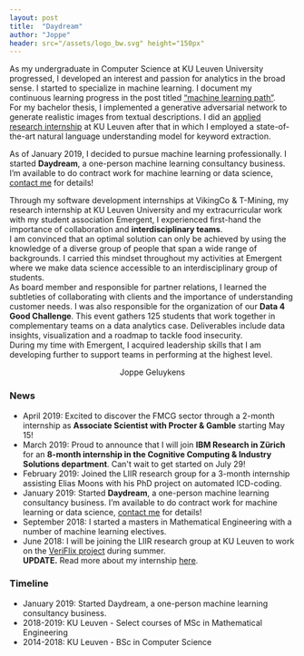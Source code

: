 ```yaml
---
layout: post
title:  "Daydream"
author: "Joppe"
header: src="/assets/logo_bw.svg" height="150px"
---
```


<div class="post-intro">
<p>
As my undergraduate in Computer Science at KU Leuven University progressed, I developed an interest and passion for analytics in the broad sense. I started to specialize in machine learning. I document my continuous learning progress in the post titled <a href="/machine-learning-path">“machine learning path”</a>.<br/> 
For my bachelor thesis, I implemented a generative adversarial network to generate realistic images from textual descriptions. I did an <a href="/research-internship-summer2018">applied research internship</a> at KU Leuven after that in which I employed a state-of-the-art natural language understanding model for keyword extraction.
</p>
<p>
As of January 2019, I decided to pursue machine learning professionally. I started <b>Daydream</b>, a one-person machine learning consultancy business. I’m available to do contract work for machine learning or data science, <a href="m&#97;il&#116;o&#58;&#106;opp%65&#64;%&#55;&#50;&#118;r%69%65&#46;%63&#111;m">contact me</a> for details!
</p>
<p>
Through my software development internships at VikingCo & T-Mining, my research internship at KU Leuven University and my extracurricular work with my student association Emergent, I experienced first-hand the importance of collaboration and <b>interdisciplinary teams</b>.<br/>
I am convinced that an optimal solution can only be achieved by using the knowledge of a diverse group of people that span a wide range of backgrounds. I carried this mindset throughout my activities at Emergent where we make data science accessible to an interdisciplinary group of students.<br/>
As board member and responsible for partner relations, I learned the subtleties of collaborating with clients and the importance of understanding customer needs. I was also responsible for the organization of our <b>Data 4 Good Challenge</b>. This event gathers 125 students that work together in complementary teams on a data analytics case. Deliverables include data insights, visualization and a roadmap to tackle food insecurity. <br/>
During my time with Emergent, I acquired leadership skills that I am developing further to support teams in performing at the highest level.
</p>
<p style="text-align: center;">Joppe Geluykens</p>
</div>

<div class="post-line"></div>

<h3>News</h3>
<ul>
  <li>April 2019: Excited to discover the FMCG sector through a 2-month internship as <b>Associate Scientist with Procter & Gamble</b> starting May 15!</li>
  <li>March 2019: Proud to announce that I will join <b>IBM Research in Zürich</b> for an <b>8-month internship in the Cognitive Computing & Industry Solutions department</b>. Can't wait to get started on July 29!</li>
  <li>February 2019: Joined the LIIR research group for a 3-month internship assisting Elias Moons with his PhD project on automated ICD-coding.</li>
  <li>January 2019: Started <b>Daydream</b>, a one-person machine learning consultancy business. I’m available to do contract work for machine learning or data science, <a href="m&#97;il&#116;o&#58;&#106;opp%65&#64;%&#55;&#50;&#118;r%69%65&#46;%63&#111;m">contact me</a> for details!</li>
  <li>September 2018: I started a masters in Mathematical Engineering with a number of machine learning electives.</li>
  <li>
   June 2018: I will be joining the LIIR research group at KU Leuven to work on the <a href="https://newsinitiative.withgoogle.com/dnifund/dni-projects/veriflix-intelligently-managing-user-generated-content-round-4/">VeriFlix project</a> during summer.<br/>
   <b>UPDATE.</b> Read more about my internship <a href="/research-internship-summer2018">here</a>.
  </li>
</ul>

<h3>Timeline</h3>
<ul>
  <li>January 2019: Started Daydream, a one-person machine learning consultancy business.</li> 
  <li>2018-2019: KU Leuven - Select courses of MSc in Mathematical Engineering</li>
  <li>2014-2018: KU Leuven - BSc in Computer Science</li>
</ul>

